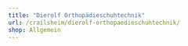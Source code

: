 ```yaml
---
title: "Dierolf Orthopädieschuhtechnik"
url: /crailsheim/dierolf-orthopaedieschuhtechnik/
shop: Allgemein
---
```

